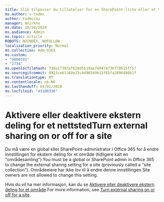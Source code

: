 ```yaml
---
title: Slik tilpasser du tillatelser for en SharePoint-liste eller et SharePoint-bibliotek
ms.author: v-todmc
author: todmccoy
manager: mnirkhe
ms.date: 10/28/2019
ms.audience: Admin
ms.topic: article
ROBOTS: NOINDEX, NOFOLLOW
localization_priority: Normal
ms.collection: Adm_O365
ms.custom:
- "9000191"
- "2734"
ms.openlocfilehash: 738e17393af628d5b19aa7e047a736f78615ff57
ms.sourcegitcommit: 9923ce61344e22c4490549b12f65fa2896490b1f
ms.translationtype: MT
ms.contentlocale: nb-NO
ms.lasthandoff: 04/01/2020
ms.locfileid: "43100336"
---
```

# <a name="turn-external-sharing-on-or-off-for-a-site"></a><span data-ttu-id="ba66e-102">Aktivere eller deaktivere ekstern deling for et nettsted</span><span class="sxs-lookup"><span data-stu-id="ba66e-102">Turn external sharing on or off for a site</span></span>

<span data-ttu-id="ba66e-103">Du må være en global eller SharePoint-administrator i Office 365 for å endre innstillingen for ekstern deling for et område (tidligere kalt en "områdesamling").</span><span class="sxs-lookup"><span data-stu-id="ba66e-103">You must be a global or SharePoint admin in Office 365 to change the external sharing setting for a site (previously called a "site collection").</span></span> <span data-ttu-id="ba66e-104">Områdeeiere har ikke lov til å endre denne innstillingen.</span><span class="sxs-lookup"><span data-stu-id="ba66e-104">Site owners are not allowed to change this setting.</span></span> 

<span data-ttu-id="ba66e-105">Hvis du vil ha mer informasjon, kan du se [Aktivere eller deaktivere ekstern deling for et område](https://docs.microsoft.com/sharepoint/change-external-sharing-site).</span><span class="sxs-lookup"><span data-stu-id="ba66e-105">For more information, see [Turn external sharing on or off for a site](https://docs.microsoft.com/sharepoint/change-external-sharing-site).</span></span>
